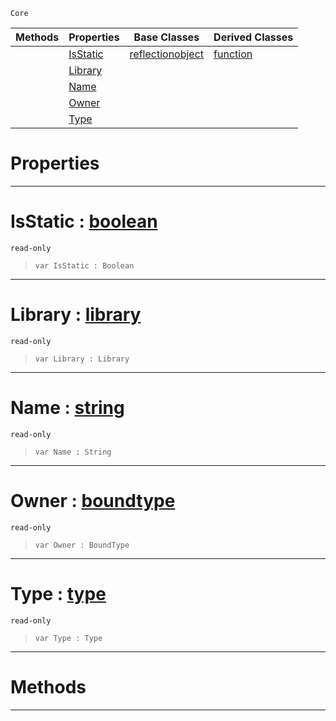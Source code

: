  `Core`

|Methods|Properties|Base Classes|Derived Classes|
|---|---|---|---|
| |[ IsStatic](https://github.com/ZilchEngine/ZilchDocs/blob/master/code_reference/nada_base_types/member.markdown#isstatic-zero-engine-doc)|[reflectionobject](https://github.com/ZilchEngine/ZilchDocs/blob/master/code_reference/nada_base_types/reflectionobject.markdown)|[function](https://github.com/ZilchEngine/ZilchDocs/blob/master/code_reference/nada_base_types/function.markdown)|
| |[ Library](https://github.com/ZilchEngine/ZilchDocs/blob/master/code_reference/nada_base_types/member.markdown#library-zero-engine-docu)| | |
| |[ Name](https://github.com/ZilchEngine/ZilchDocs/blob/master/code_reference/nada_base_types/member.markdown#name-zero-engine-documen)| | |
| |[ Owner](https://github.com/ZilchEngine/ZilchDocs/blob/master/code_reference/nada_base_types/member.markdown#owner-zero-engine-docume)| | |
| |[ Type](https://github.com/ZilchEngine/ZilchDocs/blob/master/code_reference/nada_base_types/member.markdown#type-zero-engine-documen)| | |


 #  Properties


---  
 #  IsStatic : [boolean](https://github.com/ZilchEngine/ZilchDocs/blob/master/code_reference/nada_base_types/boolean.markdown)

 `read-only`

> 
> ``` lang=cpp, name=Nada
> var IsStatic : Boolean


---  
 #  Library : [library](https://github.com/ZilchEngine/ZilchDocs/blob/master/code_reference/nada_base_types/library.markdown)

 `read-only`

> 
> ``` lang=cpp, name=Nada
> var Library : Library


---  
 #  Name : [string](https://github.com/ZilchEngine/ZilchDocs/blob/master/code_reference/nada_base_types/string.markdown)

 `read-only`

> 
> ``` lang=cpp, name=Nada
> var Name : String


---  
 #  Owner : [boundtype](https://github.com/ZilchEngine/ZilchDocs/blob/master/code_reference/nada_base_types/boundtype.markdown)

 `read-only`

> 
> ``` lang=cpp, name=Nada
> var Owner : BoundType


---  
 #  Type : [type](https://github.com/ZilchEngine/ZilchDocs/blob/master/code_reference/nada_base_types/type.markdown)

 `read-only`

> 
> ``` lang=cpp, name=Nada
> var Type : Type


---  
 #  Methods


---  
 

 